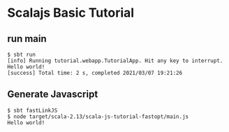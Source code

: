# Scalajs Basic Tutorial

## run main
```shell
$ sbt run
[info] Running tutorial.webapp.TutorialApp. Hit any key to interrupt.
Hello world!
[success] Total time: 2 s, completed 2021/03/07 19:21:26
```

## Generate Javascript
```shell
$ sbt fastLinkJS
$ node target/scala-2.13/scala-js-tutorial-fastopt/main.js
Hello world!
```
